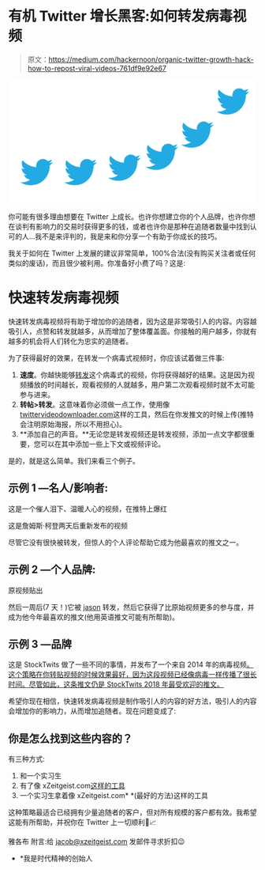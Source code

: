 # 有机 Twitter 增长黑客:如何转发病毒视频

> 原文：<https://medium.com/hackernoon/organic-twitter-growth-hack-how-to-repost-viral-videos-761df9e92e67>

![](img/7dfee81913958db97bea89ed9e52fae9.png)

你可能有很多理由想要在 Twitter 上成长。也许你想建立你的个人品牌，也许你想在谈判有影响力的交易时获得更多的钱，或者也许你是那种在追随者数量中找到认可的人…我不是来评判的，我是来和你分享一个有助于你成长的技巧。

我关于如何在 Twitter 上发展的建议非常简单，100%合法(没有购买关注者或任何类似的废话)，而且很少被利用。你准备好小费了吗？这是:

# 快速转发病毒视频

快速转发病毒视频将有助于增加你的追随者，因为这是非常吸引人的内容。内容越吸引人，点赞和转发就越多，从而增加了整体覆盖面。你接触的用户越多，你就有越多的机会将人们转化为忠实的追随者。

为了获得最好的效果，在转发一个病毒式视频时，你应该试着做三件事:

1.  **速度**。你越快能够[转发](https://hackernoon.com/tagged/repost)这个病毒式的视频，你将获得越好的结果。这是因为视频播放的时间越长，观看视频的人就越多，用户第二次观看视频时就不太可能参与进来。
2.  **转帖>转发**。这意味着你必须做一点工作，使用像[twittervideodownloader.com](http://twittervideodownloader.com)这样的工具，然后在你发推文的时候上传(推特会注明原始海报，所以不用担心)。
3.  **添加自己的声音。**无论您是转发视频还是转发视频，添加一点文字都很重要，您可以在其中添加一些上下文或视频评论。

是的，就是这么简单。我们来看三个例子。

## 示例 1 —名人/影响者:

这是一个催人泪下、温暖人心的视频，在推特上爆红

这是詹姆斯·柯登两天后重新发布的视频

尽管它没有很快被转发，但惊人的个人评论帮助它成为他最喜欢的推文之一。

## 示例 2 —个人品牌:

原视频贴出

然后一周后(7 天！)它被 [jason](https://medium.com/u/94d84a13781c?source=post_page-----761df9e92e67--------------------------------) 转发，然后它获得了比原始视频更多的参与度，并成为他今年最喜欢的推文(他用英语推文可能有所帮助)。

## 示例 3 —品牌

这是 StockTwits 做了一些不同的事情，并发布了一个来自 2014 年的病毒视频[。这个策略在你转贴视频的时候效果最好，因为这段视频已经像病毒一样传播了很长时间。尽管如此，这条推文仍是 StockTwits 2018 年最受欢迎的推文。](https://knowyourmeme.com/memes/drop-the-cane-old-man-dancing)

希望你现在相信，快速转发病毒视频是制作吸引人的内容的好方法，吸引人的内容会增加你的影响力，从而增加追随者。现在问题变成了:

## 你是怎么找到这些内容的？

有三种方式:

1.  和一个实习生
2.  有了像 xZeitgeist.com[这样的工具](http://xzeitgeist.com)
3.  一个实习生拿着像 xZeitgeist.com* *(最好的方法)这样的工具

这种策略最适合已经拥有少量追随者的客户，但对所有规模的客户都有效。我希望这能有所帮助，并祝你在 Twitter 上一切顺利🎉📈

雅各布
附言:给 jacob@xzeitgeist.com 发邮件寻求折扣😉

*   *我是时代精神的创始人